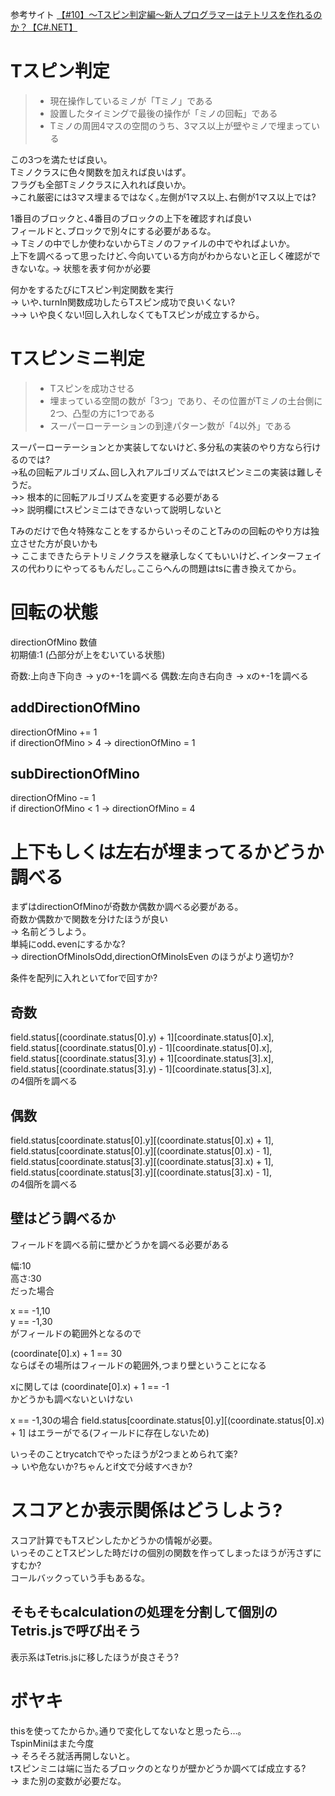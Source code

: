 参考サイト
[【#10】～Tスピン判定編～新人プログラマーはテトリスを作れるのか？【C#.NET】](https://www.terasol.co.jp/%e3%83%97%e3%83%ad%e3%82%b0%e3%83%a9%e3%83%9f%e3%83%b3%e3%82%b0/6729)

# Tスピン判定
>* 現在操作しているミノが「Tミノ」である
>* 設置したタイミングで最後の操作が「ミノの回転」である
>* Tミノの周囲4マスの空間のうち、3マス以上が壁やミノで埋まっている

この3つを満たせば良い｡  
Tミノクラスに色々関数を加えれば良いはず｡  
フラグも全部Tミノクラスに入れれば良いか｡  
->これ厳密には3マス埋まるではなく｡左側が1マス以上､右側が1マス以上では?

1番目のブロックと､4番目のブロックの上下を確認すれば良い  
フィールドと､ブロックで別々にする必要があるな｡  
-> Tミノの中でしか使わないからTミノのファイルの中でやればよいか｡  
上下を調べるって思ったけど､今向いている方向がわからないと正しく確認ができないな｡
-> 状態を表す何かが必要

何かをするたびにTスピン判定関数を実行  
-> いや､turnIn関数成功したらTスピン成功で良いくない?  
->-> いや良くない!回し入れしなくてもTスピンが成立するから｡

# Tスピンミニ判定
>* Tスピンを成功させる
>* 埋まっている空間の数が「3つ」であり、その位置がTミノの土台側に2つ、凸型の方に1つである
>* スーパーローテーションの到達パターン数が「4以外」である

スーパーローテーションとか実装してないけど､多分私の実装のやり方なら行けるのでは?  
->私の回転アルゴリズム､回し入れアルゴリズムではtスピンミニの実装は難しそうだ｡  
->> 根本的に回転アルゴリズムを変更する必要がある  
->> 説明欄にtスピンミニはできないって説明しないと  

Tみのだけで色々特殊なことをするからいっそのことTみのの回転のやり方は独立させた方が良いかも  
-> ここまできたらテトリミノクラスを継承しなくてもいいけど､インターフェイスの代わりにやってるもんだし｡ここらへんの問題はtsに書き換えてから｡

# 回転の状態
directionOfMino 数値  
初期値:1 (凸部分が上をむいている状態)

奇数:上向き下向き -> yの+-1を調べる
偶数:左向き右向き -> xの+-1を調べる

## addDirectionOfMino
directionOfMino += 1  
if directionOfMino > 4 -> directionOfMino = 1  

## subDirectionOfMino
directionOfMino -= 1  
if directionOfMino < 1 -> directionOfMino = 4  

# 上下もしくは左右が埋まってるかどうか調べる
まずはdirectionOfMinoが奇数か偶数か調べる必要がある｡  
奇数か偶数かで関数を分けたほうが良い  
-> 名前どうしよう｡  
単純にodd､evenにするかな?  
-> directionOfMinoIsOdd,directionOfMinoIsEven のほうがより適切か?

条件を配列に入れといてforで回すか?

## 奇数
field.status[(coordinate.status[0].y) + 1][coordinate.status[0].x],  
field.status[(coordinate.status[0].y) - 1][coordinate.status[0].x],  
field.status[(coordinate.status[3].y) + 1][coordinate.status[3].x],  
field.status[(coordinate.status[3].y) - 1][coordinate.status[3].x],  
の4個所を調べる

## 偶数
field.status[coordinate.status[0].y][(coordinate.status[0].x) + 1],  
field.status[coordinate.status[0].y][(coordinate.status[0].x) - 1],  
field.status[coordinate.status[3].y][(coordinate.status[3].x) + 1],  
field.status[coordinate.status[3].y][(coordinate.status[3].x) - 1],  
の4個所を調べる

## 壁はどう調べるか
フィールドを調べる前に壁かどうかを調べる必要がある

幅:10  
高さ:30  
だった場合  

x == -1,10  
y == -1,30  
がフィールドの範囲外となるので  

(coordinate[0].x) + 1 == 30  
ならばその場所はフィールドの範囲外,つまり壁ということになる

xに関しては (coordinate[0].x) + 1 == -1  
かどうかも調べないといけない

x == -1,30の場合
field.status[coordinate.status[0].y][(coordinate.status[0].x) + 1]
はエラーがでる(フィールドに存在しないため)

いっそのことtrycatchでやったほうが2つまとめられて楽?  
-> いや危ないか?ちゃんとif文で分岐すべきか?

# スコアとか表示関係はどうしよう?
スコア計算でもTスピンしたかどうかの情報が必要｡  
いっそのことTスピンした時だけの個別の関数を作ってしまったほうが汚さずにすむか?  
コールバックっていう手もあるな｡

## そもそもcalculationの処理を分割して個別のTetris.jsで呼び出そう
表示系はTetris.jsに移したほうが良さそう?

# ボヤキ
thisを使ってたからか｡通りで変化してないなと思ったら…｡  
TspinMiniはまた今度  
-> そろそろ就活再開しないと｡  
tスピンミニは端に当たるブロックのとなりが壁かどうか調べてば成立する?  
-> また別の変数が必要だな｡  